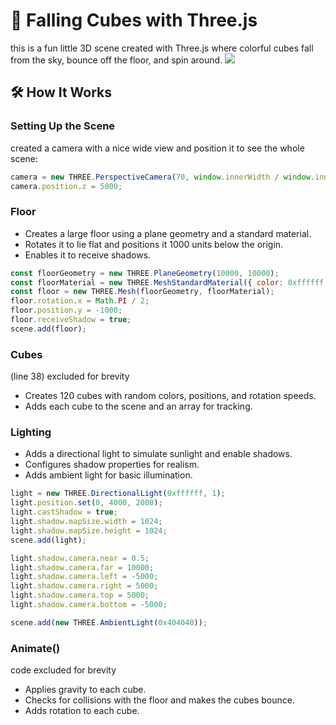# 🎲 Falling Cubes with Three.js
this is a fun little 3D scene created with Three.js where colorful cubes fall from the sky, bounce off the floor, and spin around. 
![](example.gif)

## 🛠️ How It Works

### Setting Up the Scene
created a camera with a nice wide view and position it to see the whole scene:
```javascript
camera = new THREE.PerspectiveCamera(70, window.innerWidth / window.innerHeight, 1, 10000);
camera.position.z = 5000;
```

### Floor
- Creates a large floor using a plane geometry and a standard material.
- Rotates it to lie flat and positions it 1000 units below the origin.
- Enables it to receive shadows.
```javascript
const floorGeometry = new THREE.PlaneGeometry(10000, 10000);
const floorMaterial = new THREE.MeshStandardMaterial({ color: 0xffffff, side: THREE.DoubleSide });
const floor = new THREE.Mesh(floorGeometry, floorMaterial);
floor.rotation.x = Math.PI / 2;
floor.position.y = -1000;
floor.receiveShadow = true;
scene.add(floor);
```

### Cubes
(line 38) excluded for brevity
- Creates 120 cubes with random colors, positions, and rotation speeds.
- Adds each cube to the scene and an array for tracking.

### Lighting
- Adds a directional light to simulate sunlight and enable shadows.
- Configures shadow properties for realism.
- Adds ambient light for basic illumination.
```javascript
light = new THREE.DirectionalLight(0xffffff, 1);
light.position.set(0, 4000, 2000);
light.castShadow = true;
light.shadow.mapSize.width = 1024;
light.shadow.mapSize.height = 1024;
scene.add(light);

light.shadow.camera.near = 0.5;
light.shadow.camera.far = 10000;
light.shadow.camera.left = -5000;
light.shadow.camera.right = 5000;
light.shadow.camera.top = 5000;
light.shadow.camera.bottom = -5000;

scene.add(new THREE.AmbientLight(0x404040));
```

### Animate()
code excluded for brevity
- Applies gravity to each cube.
- Checks for collisions with the floor and makes the cubes bounce.
- Adds rotation to each cube.

